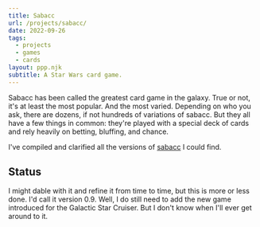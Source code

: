 ```yaml
---
title: Sabacc
url: /projects/sabacc/
date: 2022-09-26
tags:
  - projects
  - games
  - cards
layout: ppp.njk
subtitle: A Star Wars card game.
---
```


Sabacc has been called the greatest card game in the galaxy. True or not, it's at least the most popular. And the most varied. Depending on who you ask, there are dozens, if not hundreds of variations of sabacc. But they all have a few things in common: they're played with a special deck of cards and rely heavily on betting, bluffing, and chance.

I've compiled and clarified all the versions of [sabacc](/sabacc) I could find.

## Status

I might dable with it and refine it from time to time, but this is more or less done. I'd call it version 0.9. Well, I do still need to add the new game introduced for the Galactic Star Cruiser. But I don't know when I'll ever get around to it.
